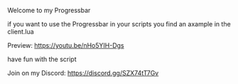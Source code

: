 Welcome to my Progressbar

if you want to use the Progressbar in your scripts you find an axample in the client.lua

Preview: https://youtu.be/nHo5YIH-Dgs

have fun with the script

Join on my Discord: https://discord.gg/SZX74tT7Gv
